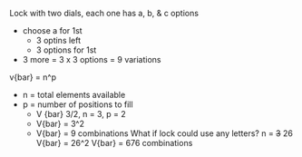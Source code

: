Lock with two dials, each one has a, b, & c options
- choose a for 1st
	- 3 optins left
	- 3 options for 1st
- 3 more = 3 x 3 options = 9 variations

v{bar} = n^p
- n = total elements available
- p = number of positions to fill
	- V {bar} 3/2, n = 3, p = 2
	- V{bar} = 3^2
	- V{bar} = 9 combinations
	What if lock could use any letters?
		n = ~~3~~ 26
		V{bar} = 26^2
		V{bar} = 676 combinations